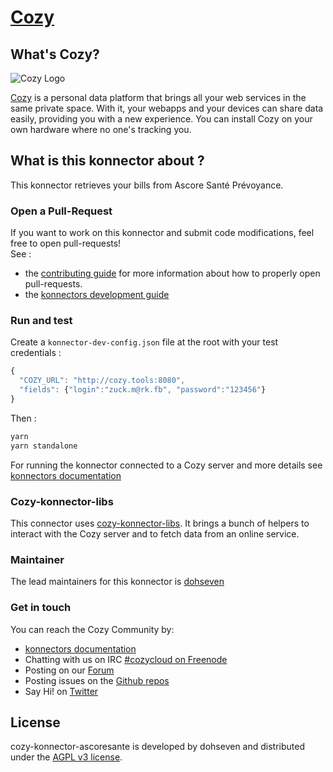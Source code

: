 [Cozy][cozy] <YOUR SUPER NEW KONNECTOR NAME>
=======================================

What's Cozy?
------------

![Cozy Logo](https://cdn.rawgit.com/cozy/cozy-guidelines/master/templates/cozy_logo_small.svg)

[Cozy] is a personal data platform that brings all your web services in the same private space. With it, your webapps and your devices can share data easily, providing you with a new experience. You can install Cozy on your own hardware where no one's tracking you.

What is this konnector about ?
------------------------------

This konnector retrieves your bills from Ascore Santé Prévoyance.

### Open a Pull-Request

If you want to work on this konnector and submit code modifications, feel free to open pull-requests!
</br>See :
* the [contributing guide][contribute] for more information about how to properly open pull-requests.
* the [konnectors development guide](https://docs.cozy.io/en/dev/konnector/)

### Run and test

Create a `konnector-dev-config.json` file at the root with your test credentials :

```javascript
{
  "COZY_URL": "http://cozy.tools:8080",
  "fields": {"login":"zuck.m@rk.fb", "password":"123456"}
}
```
Then :

```sh
yarn
yarn standalone
```
For running the konnector connected to a Cozy server and more details see [konnectors documentation](https://docs.cozy.io/en/dev/konnector/)

### Cozy-konnector-libs

This connector uses [cozy-konnector-libs](https://github.com/cozy/cozy-konnector-libs). It brings a bunch of helpers to interact with the Cozy server and to fetch data from an online service.

### Maintainer

The lead maintainers for this konnector is [dohseven](https://github.com/dohseven)


### Get in touch

You can reach the Cozy Community by:

- [konnectors documentation](https://docs.cozy.io/en/dev/konnector/)
- Chatting with us on IRC [#cozycloud on Freenode][freenode]
- Posting on our [Forum]
- Posting issues on the [Github repos][github]
- Say Hi! on [Twitter]


License
-------

cozy-konnector-ascoresante is developed by dohseven and distributed under the [AGPL v3 license][agpl-3.0].

[cozy]: https://cozy.io "Cozy Cloud"
[agpl-3.0]: https://www.gnu.org/licenses/agpl-3.0.html
[freenode]: http://webchat.freenode.net/?randomnick=1&channels=%23cozycloud&uio=d4
[forum]: https://forum.cozy.io/
[github]: https://github.com/cozy/
[nodejs]: https://nodejs.org/
[standard]: https://standardjs.com
[twitter]: https://twitter.com/mycozycloud
[webpack]: https://webpack.js.org
[yarn]: https://yarnpkg.com
[travis]: https://travis-ci.org
[contribute]: CONTRIBUTING.md

